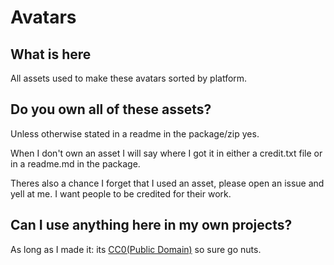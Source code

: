 # Avatars

## What is here

All assets used to make these avatars sorted by platform.

## Do you own all of these assets?

Unless otherwise stated in a readme in the package/zip yes. 

When I don't own an asset I will say where I got it in either a credit.txt file or in a readme.md in the package.

Theres also a chance I forget that I used an asset, please open an issue and yell at me.
I want people to be credited for their work.

## Can I use anything here in my own projects?

As long as I made it: its [CC0(Public Domain)](https://creativecommons.org/publicdomain/zero/1.0/) so sure go nuts.

